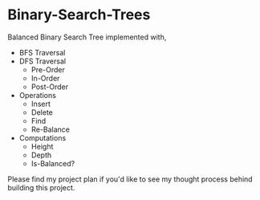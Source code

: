 # Binary-Search-Trees

Balanced Binary Search Tree implemented with, <br>
- BFS Traversal
- DFS Traversal
  - Pre-Order
  - In-Order
  - Post-Order
- Operations
  - Insert
  - Delete
  - Find
  - Re-Balance
- Computations
  - Height
  - Depth
  - Is-Balanced?


Please find my project plan if you'd like to see my thought process behind building this project.
